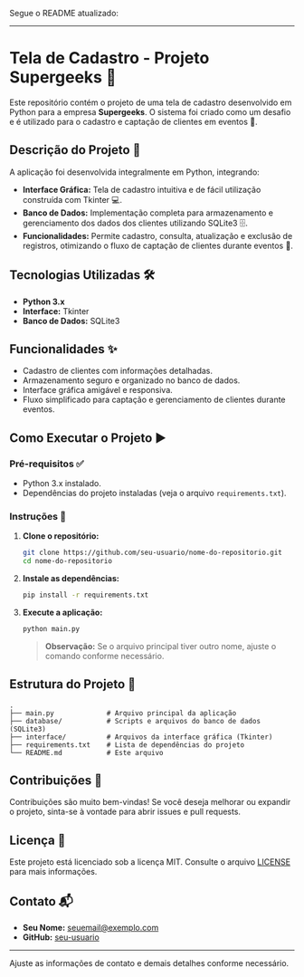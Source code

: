 Segue o README atualizado:

---

# Tela de Cadastro - Projeto Supergeeks 🚀

Este repositório contém o projeto de uma tela de cadastro desenvolvido em Python para a empresa **Supergeeks**. O sistema foi criado como um desafio e é utilizado para o cadastro e captação de clientes em eventos 🎉.

## Descrição do Projeto 📝

A aplicação foi desenvolvida integralmente em Python, integrando:
- **Interface Gráfica:** Tela de cadastro intuitiva e de fácil utilização construída com Tkinter 💻.
- **Banco de Dados:** Implementação completa para armazenamento e gerenciamento dos dados dos clientes utilizando SQLite3 🗄️.
- **Funcionalidades:** Permite cadastro, consulta, atualização e exclusão de registros, otimizando o fluxo de captação de clientes durante eventos 🎯.

## Tecnologias Utilizadas 🛠️

- **Python 3.x**
- **Interface:** Tkinter
- **Banco de Dados:** SQLite3

## Funcionalidades ✨

- Cadastro de clientes com informações detalhadas.
- Armazenamento seguro e organizado no banco de dados.
- Interface gráfica amigável e responsiva.
- Fluxo simplificado para captação e gerenciamento de clientes durante eventos.

## Como Executar o Projeto ▶️

### Pré-requisitos ✅

- Python 3.x instalado.
- Dependências do projeto instaladas (veja o arquivo `requirements.txt`).

### Instruções 📌

1. **Clone o repositório:**

   ```bash
   git clone https://github.com/seu-usuario/nome-do-repositorio.git
   cd nome-do-repositorio
   ```

2. **Instale as dependências:**

   ```bash
   pip install -r requirements.txt
   ```

3. **Execute a aplicação:**

   ```bash
   python main.py
   ```

   > **Observação:** Se o arquivo principal tiver outro nome, ajuste o comando conforme necessário.

## Estrutura do Projeto 📂

```
.
├── main.py             # Arquivo principal da aplicação
├── database/           # Scripts e arquivos do banco de dados (SQLite3)
├── interface/          # Arquivos da interface gráfica (Tkinter)
├── requirements.txt    # Lista de dependências do projeto
└── README.md           # Este arquivo
```

## Contribuições 🤝

Contribuições são muito bem-vindas! Se você deseja melhorar ou expandir o projeto, sinta-se à vontade para abrir issues e pull requests.

## Licença 📄

Este projeto está licenciado sob a licença MIT. Consulte o arquivo [LICENSE](LICENSE) para mais informações.

## Contato 📬

- **Seu Nome:** [seuemail@exemplo.com](mailto:seuemail@exemplo.com)
- **GitHub:** [seu-usuario](https://github.com/seu-usuario)

--- 

Ajuste as informações de contato e demais detalhes conforme necessário.
